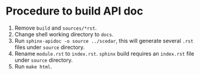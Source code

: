 # Procedure to build API doc

1. Remove `build` and `sources/*rst`.
2. Change shell working directory to `docs`.
3. Run `sphinx-apidoc -o source ../scedar`, this will generate several `.rst` files under `source` directory.
4. Rename `module.rst` to `index.rst`. `sphinx` build requires an `index.rst` file under `source` directory.
5. Run `make html`.
